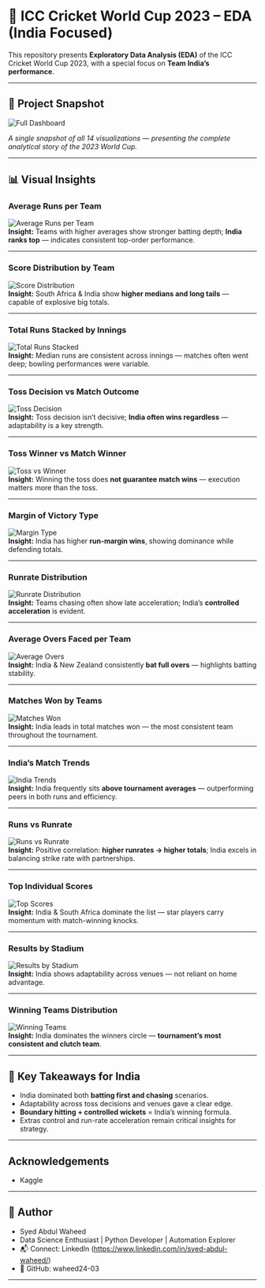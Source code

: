 # 🏏 ICC Cricket World Cup 2023 – EDA (India Focused)
This repository presents **Exploratory Data Analysis (EDA)** of the ICC Cricket World Cup 2023, with a special focus on **Team India’s performance**.  

---

## 📌 Project Snapshot
![Full Dashboard](images/00_all_visuals_collage.png)

*A single snapshot of all 14 visualizations — presenting the complete analytical story of the 2023 World Cup.*

---

## 📊 Visual Insights

### Average Runs per Team
![Average Runs per Team](images/01_avg_runs_per_team.png)  
**Insight:** Teams with higher averages show stronger batting depth; **India ranks top** — indicates consistent top-order performance.

---

### Score Distribution by Team
![Score Distribution](images/02_score_distribution.png)  
**Insight:** South Africa & India show **higher medians and long tails** — capable of explosive big totals.

---

### Total Runs Stacked by Innings
![Total Runs Stacked](images/03_total_runs_stacked.png)  
**Insight:** Median runs are consistent across innings — matches often went deep; bowling performances were variable.

---

### Toss Decision vs Match Outcome
![Toss Decision](images/04_toss_decision.png)  
**Insight:** Toss decision isn’t decisive; **India often wins regardless** — adaptability is a key strength.

---

### Toss Winner vs Match Winner
![Toss vs Winner](images/05_toss_vs_match_winner.png)  
**Insight:** Winning the toss does **not guarantee match wins** — execution matters more than the toss.

---

### Margin of Victory Type
![Margin Type](images/06_margin_type.png)  
**Insight:** India has higher **run-margin wins**, showing dominance while defending totals.

---

### Runrate Distribution
![Runrate Distribution](images/07_runrate_distribution.png)  
**Insight:** Teams chasing often show late acceleration; India’s **controlled acceleration** is evident.

---

### Average Overs Faced per Team
![Average Overs](images/08_avg_overs.png)  
**Insight:** India & New Zealand consistently **bat full overs** — highlights batting stability.

---

### Matches Won by Teams
![Matches Won](images/09_matches_won.png)  
**Insight:** India leads in total matches won — the most consistent team throughout the tournament.

---

### India’s Match Trends
![India Trends](images/10_india_trends.png)  
**Insight:** India frequently sits **above tournament averages** — outperforming peers in both runs and efficiency.

---

### Runs vs Runrate
![Runs vs Runrate](images/11_runs_vs_runrate.png)  
**Insight:** Positive correlation: **higher runrates → higher totals**; India excels in balancing strike rate with partnerships.

---

### Top Individual Scores
![Top Scores](images/12_top_scores.png)  
**Insight:** India & South Africa dominate the list — star players carry momentum with match-winning knocks.

---

### Results by Stadium
![Results by Stadium](images/13_results_by_Stadium.png)  
**Insight:** India shows adaptability across venues — not reliant on home advantage.

---

### Winning Teams Distribution
![Winning Teams](images/14_winning_teams_distribution.png)  
**Insight:** India dominates the winners circle — **tournament’s most consistent and clutch team**.

---

## 🚀 Key Takeaways for India
- India dominated both **batting first and chasing** scenarios.  
- Adaptability across toss decisions and venues gave a clear edge.  
- **Boundary hitting + controlled wickets** = India’s winning formula.  
- Extras control and run-rate acceleration remain critical insights for strategy.  

---
## Acknowledgements
- Kaggle

---

## 👤 Author
- Syed Abdul Waheed
- Data Science Enthusiast | Python Developer | Automation Explorer
- 📬 Connect: LinkedIn (https://www.linkedin.com/in/syed-abdul-waheed/)
- 🐙 GitHub: waheed24-03
--- 
























